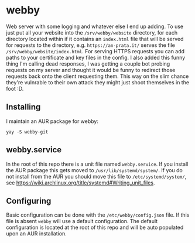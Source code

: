 # webby
Web server with some logging and whatever else I end up adding. To use just put all your website into the `/srv/webby/website` directory, for each directory located within if it contains an `index.html` file that will be served for requests to the directory, e.g. `https://an-prata.it/` serves the file `/srv/webby/website/index.html`. For serving HTTPS requests you can add paths to your certificate and key files in the config. I also added this funny thing I'm calling dead responses, I was getting a couple bot probing requests on my server and thought it would be funny to redirect those requests back onto the client requesting them. This way on the slim chance they're vulnrable to their own attack they might just shoot themselves in the foot :D.

## Installing
I maintain an AUR package for webby:
```
yay -S webby-git
```

## webby.service
In the root of this repo there is a unit file named `webby.service`. If you install the AUR package this gets moved to `/usr/lib/systemd/system/`. If you do not install from the AUR you should move this file to `/etc/systemd/system/`, see https://wiki.archlinux.org/title/systemd#Writing_unit_files.

## Configuring
Basic configuration can be done with the `/etc/webby/config.json` file. If this file is absent `webby` will use a default configuration. The default configuration is located at the root of this repo and will be auto populated upon an AUR installation.
